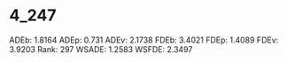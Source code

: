# 4_247

ADEb: 1.8164
ADEp: 0.731
ADEv: 2.1738
FDEb: 3.4021
FDEp: 1.4089
FDEv: 3.9203
Rank: 297
WSADE: 1.2583
WSFDE: 2.3497